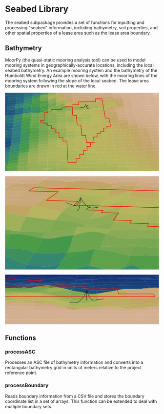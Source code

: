 # Seabed Library

The seabed subpackage provides a set of functions for inputting and 
processing "seabed" information, including bathymetry, soil properties,
and other spatial properties of a lease area such as the lease area
boundary. 

## Bathymetry

MoorPy (the quasi-static mooring analysis tool) can be used to model 
mooring systems in geographically-accurate locations, including the 
local seabed bathymetry. An example mooring system and the bathymetry 
of the Humboldt Wind Energy Area are shown below, with the mooring 
lines of the mooring system following the slope of the local seabed.
The lease area boundaries are drawn in red at the water line.

![Humboldt](images/humboldt.PNG)

![Humboldt](images/slopeview4.PNG)

![Humboldt](images/slopeview2.PNG)


## Functions

### processASC

Processes an ASC file of bathymetry information and converts into
a rectangular bathymetry grid in units of meters relative to the 
project reference point.

### processBoundary

Reads boundary information from a CSV file and stores the boundary 
coordinate list in a set of arrays. This function can be extended to
deal with multiple boundary sets.




